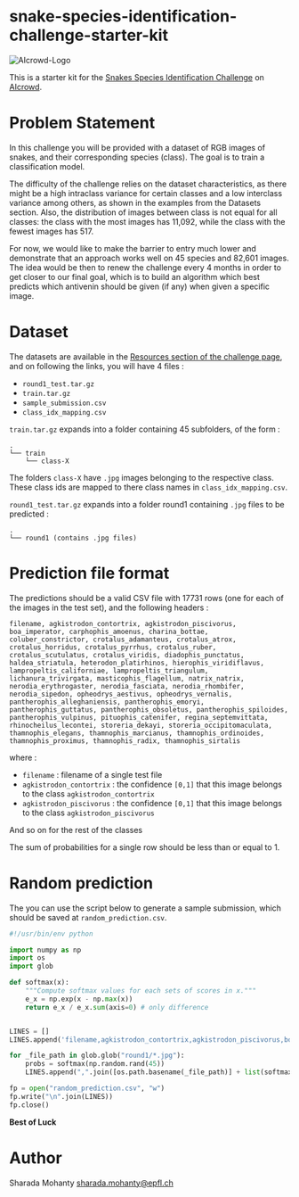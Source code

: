 # snake-species-identification-challenge-starter-kit
![AIcrowd-Logo](https://github.com/AIcrowd/AIcrowd/blob/master/app/assets/images/misc/aicrowd-horizontal.png)

This is a starter kit for the [Snakes Species Identification Challenge](https://www.aicrowd.com/challenges/snake-species-identification-challenge) on 
[AIcrowd](https://www.aicrowd.com).

# Problem Statement
In this challenge you will be provided with a dataset of RGB images of snakes, and their corresponding species (class). The goal is to train a classification model.

The difficulty of the challenge relies on the dataset characteristics, as there might be a high intraclass variance for certain classes and a low interclass variance among others, as shown in the examples from the Datasets section. Also, the distribution of images between class is not equal for all classes: the class with the most images has 11,092, while the class with the fewest images has 517.

For now, we would like to make the barrier to entry much lower and demonstrate that an approach works well on 45 species and 82,601 images. The idea would be then to renew the challenge every 4 months in order to get closer to our final goal, which is to build an algorithm which best predicts which antivenin should be given (if any) when given a specific image.

# Dataset
The datasets are available in the [Resources section of the challenge page](https://www.aicrowd.com/challenges/snake-species-identification-challenge/dataset_files), and on following the links, you will have 4 files : 

* `round1_test.tar.gz`
* `train.tar.gz`
* `sample_submission.csv`
* `class_idx_mapping.csv`


`train.tar.gz` expands into a folder containing 45 subfolders, of the form : 

```
.
└── train
    └── class-X
```

The folders `class-X` have `.jpg` images belonging to the respective class. These class ids are mapped to there class names in `class_idx_mapping.csv`. 

`round1_test.tar.gz` expands into a folder round1 containing `.jpg` files to be predicted :

```
.
└── round1 (contains .jpg files)
```

# Prediction file format
The predictions should be a valid CSV file with 17731 rows (one for each of the images in the test set), and the following headers :
```
filename, agkistrodon_contortrix, agkistrodon_piscivorus, boa_imperator, carphophis_amoenus, charina_bottae, coluber_constrictor, crotalus_adamanteus, crotalus_atrox, crotalus_horridus, crotalus_pyrrhus, crotalus_ruber, crotalus_scutulatus, crotalus_viridis, diadophis_punctatus, haldea_striatula, heterodon_platirhinos, hierophis_viridiflavus, lampropeltis_californiae, lampropeltis_triangulum, lichanura_trivirgata, masticophis_flagellum, natrix_natrix, nerodia_erythrogaster, nerodia_fasciata, nerodia_rhombifer, nerodia_sipedon, opheodrys_aestivus, opheodrys_vernalis, pantherophis_alleghaniensis, pantherophis_emoryi, pantherophis_guttatus, pantherophis_obsoletus, pantherophis_spiloides, pantherophis_vulpinus, pituophis_catenifer, regina_septemvittata, rhinocheilus_lecontei, storeria_dekayi, storeria_occipitomaculata, thamnophis_elegans, thamnophis_marcianus, thamnophis_ordinoides, thamnophis_proximus, thamnophis_radix, thamnophis_sirtalis
```
where :
* `filename` : filename of a single test file
* `agkistrodon_contortrix` : the confidence `[0,1]` that this image belongs to the class `agkistrodon_contortrix`
* `agkistrodon_piscivorus` : the confidence `[0,1]` that this image belongs to the class `agkistrodon_piscivorus`

And so on for the rest of the classes

The sum of probabilities for a single row should be less than or equal to 1.

# Random prediction
The you can use the script below to generate a sample submission, which should be saved at `random_prediction.csv`.
```python
#!/usr/bin/env python

import numpy as np
import os
import glob

def softmax(x):
    """Compute softmax values for each sets of scores in x."""
    e_x = np.exp(x - np.max(x))
    return e_x / e_x.sum(axis=0) # only difference


LINES = []
LINES.append('filename,agkistrodon_contortrix,agkistrodon_piscivorus,boa_imperator,carphophis_amoenus,charina_bottae,coluber_constrictor,crotalus_adamanteus,crotalus_atrox,crotalus_horridus,crotalus_pyrrhus,crotalus_ruber,crotalus_scutulatus,crotalus_viridis,diadophis_punctatus,haldea_striatula,heterodon_platirhinos,hierophis_viridiflavus,lampropeltis_californiae,lampropeltis_triangulum,lichanura_trivirgata,masticophis_flagellum,natrix_natrix,nerodia_erythrogaster,nerodia_fasciata,nerodia_rhombifer,nerodia_sipedon,opheodrys_aestivus,opheodrys_vernalis,pantherophis_alleghaniensis,pantherophis_emoryi,pantherophis_guttatus,pantherophis_obsoletus,pantherophis_spiloides,pantherophis_vulpinus,pituophis_catenifer,regina_septemvittata,rhinocheilus_lecontei,storeria_dekayi,storeria_occipitomaculata,thamnophis_elegans,thamnophis_marcianus,thamnophis_ordinoides,thamnophis_proximus,thamnophis_radix,thamnophis_sirtalis')

for _file_path in glob.glob("round1/*.jpg"):
    probs = softmax(np.random.rand(45))
    LINES.append(",".join([os.path.basename(_file_path)] + list(softmax(np.random.rand(45)))))

fp = open("random_prediction.csv", "w")
fp.write("\n".join(LINES))
fp.close()
```

**Best of Luck**

# Author
Sharada Mohanty <sharada.mohanty@epfl.ch>
